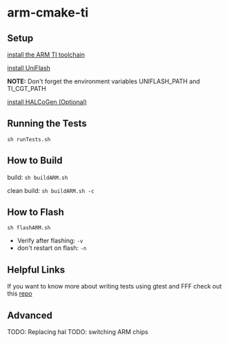 # arm-cmake-ti
## Setup
[install the ARM TI toolchain](docs/toolchainInstall.md)

[install UniFlash](docs/uniflashInstall.md)

**NOTE:** Don't forget the environment variables UNIFLASH_PATH and 
TI_CGT_PATH

[install HALCoGen (Optional)](docs/HALCoGenOnMac.md)
## Running the Tests
`sh runTests.sh`
## How to Build
build: `sh buildARM.sh`

clean build: `sh buildARM.sh -c`
## How to Flash
`sh flashARM.sh`
 - Verify after flashing: `-v`
 - don't restart on flash: `-n`
## Helpful Links
If you want to know more about writing tests using gtest and FFF check out this
[repo](https://github.com/PillarTechnology/getting-started-tdd-in-c)
## Advanced
TODO: Replacing hal
TODO: switching ARM chips